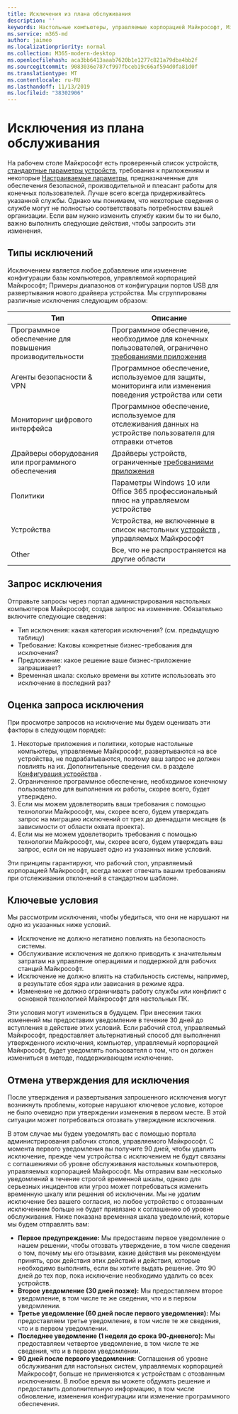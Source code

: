 ```yaml
---
title: Исключения из плана обслуживания
description: ''
keywords: Настольные компьютеры, управляемые корпорацией Майкрософт, Microsoft 365, служба, документация
ms.service: m365-md
author: jaimeo
ms.localizationpriority: normal
ms.collection: M365-modern-desktop
ms.openlocfilehash: aca3bb6413aaab7620b1e1277c821a79dba4bb2f
ms.sourcegitcommit: 9083036e787cf997fbceb19c66af594d0fa81d0f
ms.translationtype: MT
ms.contentlocale: ru-RU
ms.lasthandoff: 11/13/2019
ms.locfileid: "38302906"
---
```

# <a name="exceptions-to-the-service-plan"></a>Исключения из плана обслуживания

На рабочем столе Майкрософт есть проверенный список устройств, [стандартные параметры устройств](device-policies.md), требования к приложениям и некоторые [Настраиваемые параметры](../working-with-managed-desktop/config-setting-overview.md), предназначенные для обеспечения безопасной, производительной и плеасант работы для конечных пользователей. Лучше всего всегда придерживайтесь указанной службы. Однако мы понимаем, что некоторые сведения о службе могут не полностью соответствовать потребностям вашей организации. Если вам нужно изменить службу каким бы то ни было, важно выполнить следующие действия, чтобы запросить эти изменения.
 
## <a name="types-of-exceptions"></a>Типы исключений

Исключением является любое добавление или изменение конфигурации базы компьютеров, управляемой корпорацией Майкрософт; Примеры диапазонов от конфигурации портов USB для развертывания нового драйвера устройства. Мы сгруппированы различные исключения следующим образом:

|Тип  |Описание  |
|---------|---------|
|Программное обеспечение для повышения производительности     |  Программное обеспечение, необходимое для конечных пользователей, ограничено [требованиями приложения](mmd-app-requirements.md)       |
|Агенты безопасности & VPN     |  Программное обеспечение, используемое для защиты, мониторинга или изменения поведения устройства или сети       |
|Мониторинг цифрового интерфейса     |  Программное обеспечение, используемое для отслеживания данных на устройстве пользователя для отправки отчетов       |
|Драйверы оборудования или программного обеспечения     |   Драйверы устройств, ограниченные [требованиями приложения](mmd-app-requirements.md)      |
|Политики     | Параметры Windows 10 или Office 365 профессиональный плюс на управляемом устройстве        |
|Устройства     | Устройства, не включенные в список настольных [устройств](device-list.md) , управляемых Майкрософт        |
|Other     |  Все, что не распространяется на другие области       |
 
## <a name="request-an-exception"></a>Запрос исключения

Отправьте запросы через портал администрирования настольных компьютеров Майкрософт, создав запрос на изменение. Обязательно включите следующие сведения:

-   Тип исключения: какая категория исключения? (см. предыдущую таблицу)
-   Требование: Каковы конкретные бизнес-требования для исключения?
-   Предложение: какое решение ваше бизнес-приложение запрашивает?
-   Временная шкала: сколько времени вы хотите использовать это исключение в последний раз? 

## <a name="how-we-assess-an-exception-request"></a>Оценка запроса исключения

При просмотре запросов на исключение мы будем оценивать эти факторы в следующем порядке:
 
1.  Некоторые приложения и политики, которые настольные компьютеры, управляемые Майкрософт, развертываются на все устройства, не подрабатываются, поэтому ваш запрос не должен повлиять на их. Дополнительные сведения см. в разделе [Конфигурация устройства](device-policies.md) .
2.  Ограниченное программное обеспечение, необходимое конечному пользователю для выполнения их работы, скорее всего, будет утверждено. 
3.  Если мы можем удовлетворить ваши требования с помощью технологии Майкрософт, мы, скорее всего, будем утверждать запрос на миграцию исключений от трех до двенадцати месяцев (в зависимости от области охвата проекта).
4.  Если мы не можем удовлетворить требования с помощью технологии Майкрософт, мы, скорее всего, будем утверждать ваш запрос, если он не нарушает одно из указанных ниже условий.  

Эти принципы гарантируют, что рабочий стол, управляемый корпорацией Майкрософт, всегда может отвечать вашим требованиям при отслеживании отклонений в стандартном шаблоне. 

## <a name="key-conditions"></a>Ключевые условия

Мы рассмотрим исключения, чтобы убедиться, что они не нарушают ни одно из указанных ниже условий.

-   Исключение не должно негативно повлиять на безопасность системы. 
-   Обслуживание исключения не должно приводить к значительным затратам на управление операциями и поддержкой для рабочих станций Майкрософт.
-   Исключение не должно влиять на стабильность системы, например, в результате сбоя ядра или зависания в режиме ядра.
-   Изменение не должно ограничивать работу службы или конфликт с основной технологией Майкрософт для настольных ПК.

Эти условия могут измениться в будущем. При внесении таких изменений мы предоставим уведомление в течение 30 дней до вступления в действие этих условий.  Если рабочий стол, управляемый Майкрософт, предоставляет альтернативный способ для выполнения утвержденного исключения, компьютер, управляемый корпорацией Майкрософт, будет уведомлять пользователя о том, что он должен измениться в методе, поддерживающем исключение. 

## <a name="revoking-approval-for-an-exception"></a>Отмена утверждения для исключения

После утверждения и развертывания запрошенного исключения могут возникнуть проблемы, которые нарушают ключевое условие, которое не было очевидно при утверждении изменения в первом месте. В этой ситуации может потребоваться отозвать утверждение исключения.
 
В этом случае мы будем уведомлять вас с помощью портала администрирования рабочих столов, управляемого Майкрософт. С момента первого уведомления вы получите 90 дней, чтобы удалить исключение, прежде чем устройства с исключением не будут связаны с соглашениями об уровне обслуживания настольных компьютеров, управляемых корпорацией Майкрософт. Мы отправим вам несколько уведомлений в течение строгой временной шкалы, однако для серьезных инцидентов или угроз может потребоваться изменить временную шкалу или решения об исключении. Мы не *удалим* исключение без вашего согласия, но любое устройство с отозванным исключением больше не будет привязано к соглашению об уровне обслуживания. Ниже показана временная шкала уведомлений, которые мы будем отправлять вам:

- **Первое предупреждение:** Мы предоставим первое уведомление о нашем решении, чтобы отозвать утверждение, в том числе сведения о том, почему мы его отзывами, какие действия мы рекомендуем принять, срок действия этих действий и действия, которые необходимо выполнить, если вы хотите выдать решение. Это 90 дней до тех пор, пока исключение необходимо удалить со всех устройств. 
- **Второе уведомление (30 дней позже):** Мы предоставляем второе уведомление, в том числе те же сведения, что и в первом уведомлении. 
- **Третье уведомление (60 дней после первого уведомления):** Мы предоставляем третье уведомление, в том числе те же сведения, что и в первом уведомлении. 
- **Последнее уведомление (1 неделя до срока 90-дневного):** Мы предоставляем четвертое уведомление, в том числе те же сведения, что и в первом уведомлении.
- **90 дней после первого уведомления:** Соглашения об уровне обслуживания для настольных систем, управляемых корпорацией Майкрософт, больше не применяются к устройствам с отозванным исключением. В любое время вы можете обдумать решение и предоставить дополнительную информацию, в том числе обновление, изменения конфигурации или изменение программного обеспечения. 


